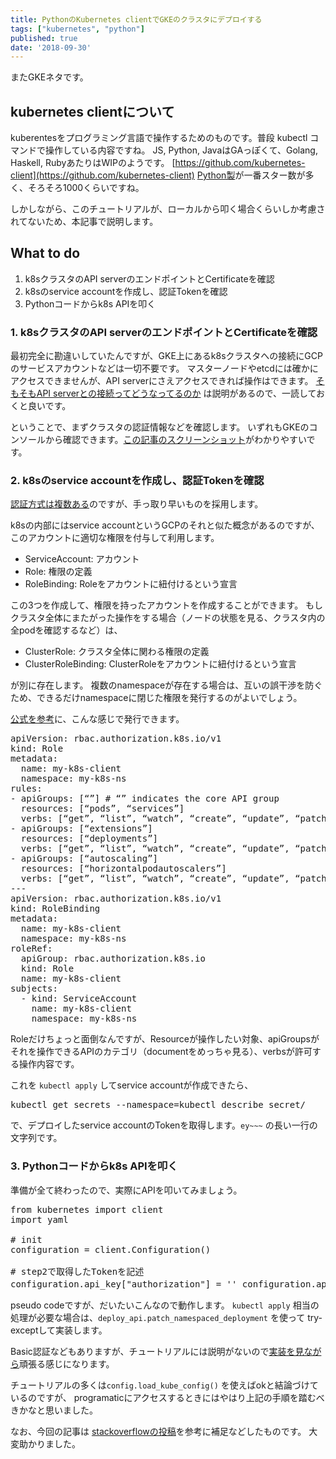 ```yaml
---
title: PythonのKubernetes clientでGKEのクラスタにデプロイする
tags: ["kubernetes", "python"]
published: true
date: '2018-09-30'
---
```


またGKEネタです。

## kubernetes clientについて

kuberentesをプログラミング言語で操作するためのものです。普段 kubectl コマンドで操作している内容ですね。
JS, Python, JavaはGAっぽくて、Golang, Haskell, RubyあたりはWIPのようです。
[https://github.com/kubernetes-client](https://github.com/kubernetes-client)
[Python製](https://github.com/kubernetes-client/python)が一番スター数が多く、そろそろ1000くらいですね。

しかしながら、このチュートリアルが、ローカルから叩く場合くらいしか考慮されてないため、本記事で説明します。

## What to do

1. k8sクラスタのAPI serverのエンドポイントとCertificateを確認
2. k8sのservice accountを作成し、認証Tokenを確認
3. Pythonコードからk8s APIを叩く

### 1\. k8sクラスタのAPI serverのエンドポイントとCertificateを確認

最初完全に勘違いしていたんですが、GKE上にあるk8sクラスタへの接続にGCPのサービスアカウントなどは一切不要です。
マスターノードやetcdには確かにアクセスできませんが、API serverにさえアクセスできれば操作はできます。
[そもそもAPI serverとの接続ってどうなってるのか](https://kubernetes.io/docs/tasks/administer-cluster/access-cluster-api/) は説明があるので、一読しておくと良いです。

ということで、まずクラスタの認証情報などを確認します。
いずれもGKEのコンソールから確認できます。[この記事のスクリーンショット](https://qiita.com/zaru/items/bf5b4e60ad4d67be8bea)がわかりやすいです。

### 2\. k8sのservice accountを作成し、認証Tokenを確認

[認証方式は複数ある](https://kubernetes.io/docs/reference/access-authn-authz/authentication/)のですが、手っ取り早いものを採用します。

k8sの内部にはservice accountというGCPのそれと似た概念があるのですが、このアカウントに適切な権限を付与して利用します。

* ServiceAccount: アカウント
* Role: 権限の定義
* RoleBinding: Roleをアカウントに紐付けるという宣言

この3つを作成して、権限を持ったアカウントを作成することができます。
もしクラスタ全体にまたがった操作をする場合（ノードの状態を見る、クラスタ内の全podを確認するなど）は、

* ClusterRole: クラスタ全体に関わる権限の定義
* ClusterRoleBinding: ClusterRoleをアカウントに紐付けるという宣言

が別に存在します。
複数のnamespaceが存在する場合は、互いの誤干渉を防ぐため、できるだけnamespaceに閉じた権限を発行するのがよいでしょう。

[公式を参考](https://kubernetes.io/docs/reference/access-authn-authz/rbac/)に、こんな感じで発行できます。

<pre class="lang:yaml decode:true ">apiVersion: rbac.authorization.k8s.io/v1
kind: Role
metadata:
  name: my-k8s-client
  namespace: my-k8s-ns
rules:
- apiGroups: [“”] # “” indicates the core API group
  resources: [“pods”, “services”]
  verbs: [“get”, “list”, “watch”, “create”, “update”, “patch”, “delete”]
- apiGroups: [“extensions”]
  resources: [“deployments”]
  verbs: [“get”, “list”, “watch”, “create”, “update”, “patch”, “delete”]
- apiGroups: [“autoscaling”]
  resources: [“horizontalpodautoscalers”]
  verbs: [“get”, “list”, “watch”, “create”, “update”, “patch”, “delete”]
---
apiVersion: rbac.authorization.k8s.io/v1
kind: RoleBinding
metadata:
  name: my-k8s-client
  namespace: my-k8s-ns
roleRef:
  apiGroup: rbac.authorization.k8s.io
  kind: Role
  name: my-k8s-client
subjects:
  - kind: ServiceAccount
    name: my-k8s-client
    namespace: my-k8s-ns
</pre>

Roleだけちょっと面倒なんですが、Resourceが操作したい対象、apiGroupsがそれを操作できるAPIのカテゴリ（documentをめっちゃ見る）、verbsが許可する操作内容です。

これを `kubectl apply` してservice accountが作成できたら、

<pre class="lang:shell decode:true ">kubectl get secrets --namespace=<namespace_name>kubectl describe secret/</namespace_name></pre>

で、デプロイしたservice accountのTokenを取得します。`ey~~~` の長い一行の文字列です。

### 3\. Pythonコードからk8s APIを叩く

準備が全て終わったので、実際にAPIを叩いてみましょう。

<pre class="lang:python decode:true ">from kubernetes import client
import yaml

# init
configuration = client.Configuration()

# step2で取得したTokenを記述
configuration.api_key["authorization"] = '<bearer_token>' configuration.api_key_prefix['authorization'] = 'Bearer' # step1で取得したAPI serverのエンドポイント configuration.host = 'https://<ip_of_api_server>' # step1で取得したAPI serverのCertificate。文字列では渡せなさそう configuration.ssl_ca_cert = '<path_to_cluster_ca_certificate>' # api叩くインスタンス生成 v1 = client.CoreV1Api(client.ApiClient(configuration)) # とりあえずpodを見てみる print(v1.list_namespaced_pod(namespace=my-k8s-ns)) # デプロイするときは別のapiインスタンス。まだbetaを使っている deploy_api = client.ExtensionsV1beta1Api(client.ApiClient(configuration)) # 定義したyamlを使ってdeploymentを作成 with open('path/to/deployment.yaml') as f: nice_dict = yaml.load(f) resp = deploy_api.create_namespaced_deployment(body=nice_dict, namespace=my-k8s-ns)</path_to_cluster_ca_certificate></ip_of_api_server></bearer_token></pre>

pseudo codeですが、だいたいこんなので動作します。
`kubectl apply` 相当の処理が必要な場合は、`deploy_api.patch_namespaced_deployment` を使って try-exceptして実装します。

Basic認証などもありますが、チュートリアルには説明がないので[実装を見ながら](https://github.com/kubernetes-client/python/blob/master/kubernetes/client/configuration.py#L84)頑張る感じになります。

チュートリアルの多くは`config.load_kube_config()` を使えばokと結論づけているのですが、
programaticにアクセスするときにはやはり上記の手順を踏むべきかなと思いました。

なお、今回の記事は
[stackoverflowの投稿](https://stackoverflow.com/questions/48151388/kubernetes-python-client-authentication-issue)を参考に補足などしたものです。
大変助かりました。